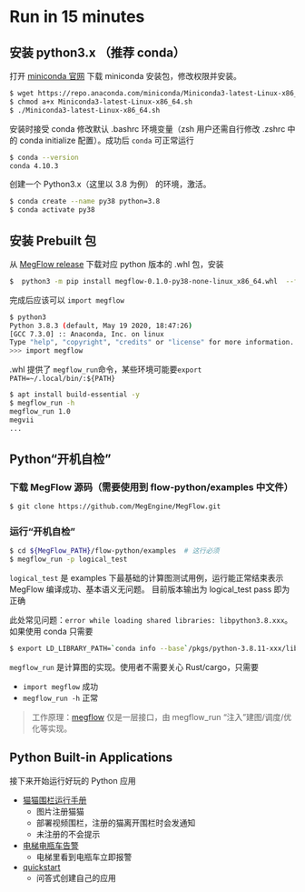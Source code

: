 # Run in 15 minutes

## 安装 python3.x （推荐 conda）

打开 [miniconda 官网](https://docs.conda.io/en/latest/miniconda.html) 下载 miniconda 安装包，修改权限并安装。

```bash
$ wget https://repo.anaconda.com/miniconda/Miniconda3-latest-Linux-x86_64.sh
$ chmod a+x Miniconda3-latest-Linux-x86_64.sh
$ ./Miniconda3-latest-Linux-x86_64.sh
```

安装时接受 conda 修改默认 .bashrc 环境变量（zsh 用户还需自行修改 .zshrc 中的 conda initialize 配置）。成功后 `conda` 可正常运行
```bash
$ conda --version
conda 4.10.3
```

创建一个 Python3.x（这里以 3.8 为例） 的环境，激活。
```bash
$ conda create --name py38 python=3.8
$ conda activate py38
```

## 安装 Prebuilt 包


从 [MegFlow release](https://github.com/MegEngine/MegFlow/releases) 下载对应 python 版本的 .whl 包，安装
```bash
$  python3 -m pip install megflow-0.1.0-py38-none-linux_x86_64.whl  --force-reinstall
```

完成后应该可以 `import megflow`
```bash
$ python3
Python 3.8.3 (default, May 19 2020, 18:47:26) 
[GCC 7.3.0] :: Anaconda, Inc. on linux
Type "help", "copyright", "credits" or "license" for more information.
>>> import megflow
```

.whl 提供了 `megflow_run`命令，某些环境可能要`export PATH=~/.local/bin/:${PATH}`

```bash
$ apt install build-essential -y
$ megflow_run -h
megflow_run 1.0
megvii
...
```

## Python“开机自检”

### 下载 MegFlow 源码（需要使用到 flow-python/examples 中文件）
```bash
$ git clone https://github.com/MegEngine/MegFlow.git
```

### 运行“开机自检”
```bash
$ cd ${MegFlow_PATH}/flow-python/examples  # 这行必须
$ megflow_run -p logical_test
```

`logical_test` 是 examples 下最基础的计算图测试用例，运行能正常结束表示 MegFlow 编译成功、基本语义无问题。
目前版本输出为 logical_test pass 即为正确

此处常见问题：`error while loading shared libraries: libpython3.8.xxx`。如果使用 conda 只需要
```bash
$ export LD_LIBRARY_PATH=`conda info --base`/pkgs/python-3.8.11-xxx/lib:${LD_LIBRARY_PATH}
```
`megflow_run` 是计算图的实现。使用者不需要关心 Rust/cargo，只需要

  * `import megflow` 成功
  * `megflow_run -h` 正常

> 工作原理：[megflow](https://github.com/MegEngine/MegFlow/blob/master/flow-python/megflow/__init__.py) 仅是一层接口，由 megflow_run “注入”建图/调度/优化等实现。

## Python Built-in Applications

接下来开始运行好玩的 Python 应用

* [猫猫围栏运行手册](https://github.com/MegEngine/MegFlow/tree/master/flow-python/examples/application/cat_finder)
   * 图片注册猫猫
   * 部署视频围栏，注册的猫离开围栏时会发通知
   * 未注册的不会提示
* [电梯电瓶车告警](https://github.com/MegEngine/MegFlow/tree/master/flow-python/examples/application/electric_bicycle)
   * 电梯里看到电瓶车立即报警
* [quickstart](../03-how-to-add-my-service/01-quickstart.zh.md)
   *  问答式创建自己的应用